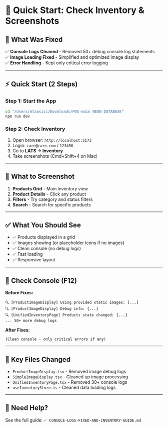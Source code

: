 # 🚀 Quick Start: Check Inventory & Screenshots

## 🎯 What Was Fixed

✅ **Console Logs Cleaned** - Removed 50+ debug console.log statements  
✅ **Image Loading Fixed** - Simplified and optimized image display  
✅ **Error Handling** - Kept only critical error logging  

---

## ⚡ Quick Start (2 Steps)

### Step 1: Start the App
```bash
cd "/Users/mtaasisi/Downloads/POS-main NEON DATABASE"
npm run dev
```

### Step 2: Check Inventory
1. Open browser: `http://localhost:5173`
2. Login: `care@care.com` / `123456`
3. Go to **LATS → Inventory**
4. Take screenshots (Cmd+Shift+4 on Mac)

---

## 📸 What to Screenshot

1. **Products Grid** - Main inventory view
2. **Product Details** - Click any product
3. **Filters** - Try category and status filters
4. **Search** - Search for specific products

---

## ✅ What You Should See

- ✅ Products displayed in a grid
- ✅ Images showing (or placeholder icons if no images)
- ✅ Clean console (no debug logs)
- ✅ Fast loading
- ✅ Responsive layout

---

## 🐛 Check Console (F12)

**Before Fixes:**
```
🔍 [ProductImageDisplay] Using provided static images: [...]
🔍 [ProductImageDisplay] Debug info: {...}
🔍 [UnifiedInventoryPage] Products state changed: {...}
... 50+ more debug logs
```

**After Fixes:**
```
(Clean console - only critical errors if any)
```

---

## 📁 Key Files Changed

- `ProductImageDisplay.tsx` - Removed image debug logs
- `SimpleImageDisplay.tsx` - Cleaned up image processing
- `UnifiedInventoryPage.tsx` - Removed 30+ console logs
- `useInventoryStore.ts` - Cleaned data loading logs

---

## 🔧 Need Help?

See the full guide: `✅ CONSOLE-LOGS-FIXED-AND-INVENTORY-GUIDE.md`

